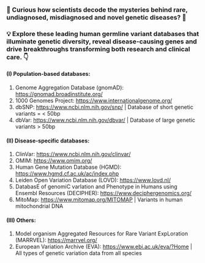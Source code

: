 ### 🧬 Curious how scientists decode the mysteries behind rare, undiagnosed, misdiagnosed and novel genetic diseases? 🧬

### 💡 Explore these leading human germline variant databases that illuminate genetic diversity, reveal disease-causing genes and drive breakthroughs transforming both research and clinical care. 👇

#### (I) Population-based databases:
   1. Genome Aggregation Database (gnomAD): https://gnomad.broadinstitute.org/ 
   2. 1000 Genomes Project: https://www.internationalgenome.org/
   3. dbSNP: https://www.ncbi.nlm.nih.gov/snp/ | Database of short genetic variants = < 50bp
   4. dbVar:  https://www.ncbi.nlm.nih.gov/dbvar/ | Database of large genetic variants > 50bp
    
#### (II) Disease-specific databases:
  1. ClinVar: https://www.ncbi.nlm.nih.gov/clinvar/
  2. OMIM: https://www.omim.org/
  3. Human Gene Mutation Database (HGMD): https://www.hgmd.cf.ac.uk/ac/index.php
  4. Leiden Open Variation Database (LOVD): https://www.lovd.nl/
  5. DatabasE of genomiC varIation and Phenotype in Humans using Ensembl Resources (DECIPHER): https://www.deciphergenomics.org/
  6. MitoMap: https://www.mitomap.org/MITOMAP | Variants in human mitochondrial DNA

#### (III) Others:
  1. Model organism Aggregated Resources for Rare Variant ExpLoration (MARRVEL): https://marrvel.org/
  2. European Variation Archive (EVA): https://www.ebi.ac.uk/eva/?Home | All types of genetic variation data from all species
